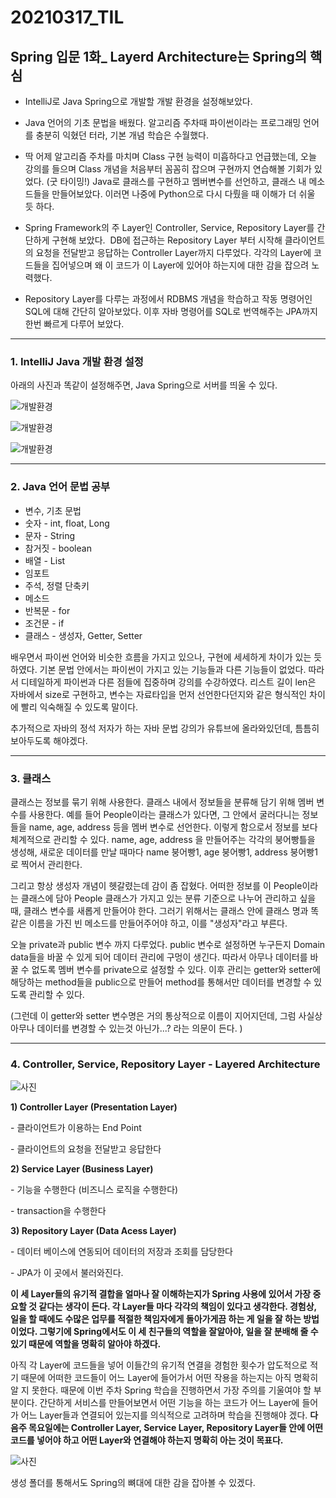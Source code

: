 20210317\_TIL
==============
Spring 입문 1화_ Layerd Architecture는 Spring의 핵심
----------------------------------------


-   IntelliJ로 Java Spring으로 개발할 개발 환경을 설정해보았다.

-   Java 언어의 기초 문법을 배웠다. 알고리즘 주차때 파이썬이라는 프로그래밍 언어를 충분히 익혔던 터라, 기본 개념 학습은 수월했다. 

-   딱 어제 알고리즘 주차를 마치며 Class 구현 능력이 미흡하다고 언급했는데, 오늘 강의를 들으며 Class 개념을 처음부터 꼼꼼히 잡으며 구현까지 연습해볼 기회가 있었다. (굿 타이밍!) Java로 클래스를 구현하고 멤버변수를 선언하고, 클래스 내 메소드들을 만들어보았다. 이러면 나중에 Python으로 다시 다뤘을 때 이해가 더 쉬울 듯 하다.

-   Spring Framework의 주 Layer인 Controller, Service, Repository Layer를 간단하게 구현해 보았다.  DB에 접근하는 Repository Layer 부터 시작해 클라이언트의 요청을 전달받고 응답하는 Controller Layer까지 다루었다. 각각의 Layer에 코드들을 집어넣으며 왜 이 코드가 이 Layer에 있어야 하는지에 대한 감을 잡으려 노력했다.

-   Repository Layer를 다루는 과정에서 RDBMS 개념을 학습하고 작동 명령어인 SQL에 대해 간단히 알아보았다. 이후 자바 명령어를 SQL로 번역해주는 JPA까지 한번 빠르게 다루어 보았다.

---


### **1\. IntelliJ Java 개발 환경 설정**

아래의 사진과 똑같이 설정해주면, Java Spring으로 서버를 띄울 수 있다.

![개발환경](https://img1.daumcdn.net/thumb/R1280x0/?scode=mtistory2&fname=https%3A%2F%2Fblog.kakaocdn.net%2Fdn%2FthryE%2Fbtq0AId50rj%2FyKbncNzYuf4WjZGVxo0K00%2Fimg.png)

![개발환경](https://img1.daumcdn.net/thumb/R1280x0/?scode=mtistory2&fname=https%3A%2F%2Fblog.kakaocdn.net%2Fdn%2FRqFA5%2Fbtq0vP63akz%2FthO9xxb3fk4f9cJ87H2fm1%2Fimg.png)

![개발환경](https://img1.daumcdn.net/thumb/R1280x0/?scode=mtistory2&fname=https%3A%2F%2Fblog.kakaocdn.net%2Fdn%2Fbw67d6%2Fbtq0ApTmjHo%2FAwM47dSFmAa521MMXke521%2Fimg.png)

---


### **2\. Java 언어 문법 공부**

-   변수, 기초 문법
-   숫자 - int, float, Long
-   문자 - String
-   참거짓 - boolean
-   배열 - List
-   임포트
-   주석, 정렬 단축키
-   메소드
-   반복문 - for
-   조건문 - if
-   클래스 - 생성자, Getter, Setter

배우면서 파이썬 언어와 비슷한 흐름을 가지고 있으나, 구현에 세세하게 차이가 있는 듯 하였다. 기본 문법 안에서는 파이썬이 가지고 있는 기능들과 다른 기능들이 없었다. 따라서 디테일하게 파이썬과 다른 점들에 집중하며 강의를 수강하였다. 리스트 길이 len은 자바에서 size로 구현하고, 변수는 자료타입을 먼저 선언한다던지와 같은 형식적인 차이에 빨리 익숙해질 수 있도록 말이다.

추가적으로 자바의 정석 저자가 하는 자바 문법 강의가 유튜브에 올라와있던데, 틈틈히 보아두도록 해야겠다.

---


### **3\. 클래스**

클래스는 정보를 묶기 위해 사용한다. 클래스 내에서 정보들을 분류해 담기 위해 멤버 변수를 사용한다. 예를 들어 People이라는 클래스가 있다면, 그 안에서 굴러다니는 정보들을 name, age, address 등을 멤버 변수로 선언한다. 이렇게 함으로서 정보를 보다 체계적으로 관리할 수 있다. name, age, address 을 만들어주는 각각의 붕어빵틀을 생성해, 새로운 데이터를 만날 때마다 name 붕어빵1, age 붕어빵1, address 붕어빵1로 찍어서 관리한다. 

그리고 항상 생성자 개념이 헷갈렸는데 감이 좀 잡혔다. 어떠한 정보를 이 People이라는 클래스에 담아 People 클래스가 가지고 있는 분류 기준으로 나누어 관리하고 싶을 때, 클래스 변수를 새롭게 만들어야 한다. 그러기 위해서는 클래스 안에 클래스 명과 똑같은 이름을 가진 빈 메소드를 만들어주어야 하고, 이를 "생성자"라고 부른다.

오늘 private과 public 변수 까지 다루었다. public 변수로 설정하면 누구든지 Domain data들을 바꿀 수 있게 되어 데이터 관리에 구멍이 생긴다. 따라서 아무나 데이터를 바꿀 수 없도록 멤버 변수를 private으로 설정할 수 있다. 이후 관리는 getter와 setter에 해당하는 method들을 public으로 만들어 method를 통해서만 데이터를 변경할 수 있도록 관리할 수 있다.

(그런데 이 getter와 setter 변수명은 거의 통상적으로 이름이 지어지던데, 그럼 사실상 아무나 데이터를 변경할 수 있는것 아닌가...? 라는 의문이 든다. )

---


### **4\. Controller, Service, Repository Layer - Layered Architecture**

![사진](https://img1.daumcdn.net/thumb/R1280x0/?scode=mtistory2&fname=https%3A%2F%2Fblog.kakaocdn.net%2Fdn%2Fbqx7OO%2Fbtq0zeLNS6p%2FAmsYTW7avUA2Q6A59OxfpK%2Fimg.png)

****1) Controller Layer (Presentation Layer)****

\- 클라이언트가 이용하는 End Point

\- 클라이언트의 요청을 전달받고 응답한다

**2) Service Layer (Business Layer)**

\- 기능을 수행한다 (비즈니스 로직을 수행한다)

\- transaction을 수행한다

**3) Repository Layer (Data Acess Layer)**

\- 데이터 베이스에 연동되어 데이터의 저장과 조회를 담당한다

\- JPA가 이 곳에서 불러와진다.


**이 세 Layer들의 유기적 결합을 얼마나 잘 이해하는지가 Spring 사용에 있어서 가장 중요할 것 같다는 생각이 든다. 각 Layer들 마다 각각의 책임이 있다고 생각한다. 경험상, 일을 할 때에도 수많은 업무를 적절한 책임자에게 돌아가게끔 하는 게 일을 잘 하는 방법이었다. 그렇기에 Spring에서도 이 세 친구들의 역할을 잘알아야, 일을 잘 분배해 줄 수 있기 때문에 역할을 명확히 알아야 하겠다.**  

아직 각 Layer에 코드들을 넣어 이들간의 유기적 연결을 경험한 횟수가 압도적으로 적기 때문에 어떠한 코드들이 어느 Layer에 들어가서 어떤 작용을 하는지는 아직 명확히 알 지 못한다. 때문에 이번 주차 Spring 학습을 진행하면서 가장 주의를 기울여야 할 부분이다. 간단하게 서비스를 만들어보면서 어떤 기능을 하는 코드가 어느 Layer에 들어가 어느 Layer들과 연결되어 있는지를 의식적으로 고려하며 학습을 진행해야 겠다. **다음주 목요일에는 Controller Layer, Service Layer, Repository Layer들 안에 어떤 코드를 넣어야 하고 어떤 Layer와 연결해야 하는지 명확히 아는 것이 목표다.**  

![사진](https://img1.daumcdn.net/thumb/R1280x0/?scode=mtistory2&fname=https%3A%2F%2Fblog.kakaocdn.net%2Fdn%2FbdYyvc%2Fbtq0zuU5XU4%2FrL6jAyKXZPzSXI4FBFNv90%2Fimg.png)

생성 폴더를 통해서도 Spring의 뼈대에 대한 감을 잡아볼 수 있겠다.